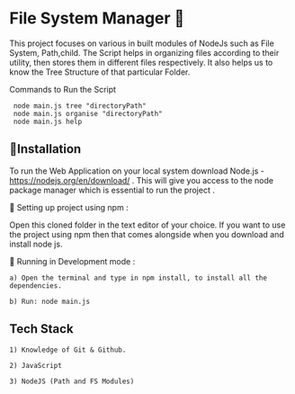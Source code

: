 
# File System Manager 🔧

This project focuses on various in built modules  of NodeJs such as File System,
Path,child. The Script helps in organizing files according to their
utility, then stores them in different files respectively. It also helps 
us to know the Tree Structure of that particular Folder.

Commands to Run the Script

     node main.js tree "directoryPath"
     node main.js organise "directoryPath"
     node main.js help 


## 🔮Installation

To run the Web Application on your local system download Node.js - https://nodejs.org/en/download/ . This will give you access to the node package manager which is essential to run the project .

📌 Setting up project using npm :

Open this cloned folder in the text editor of your choice. If you want to use the project using npm then that comes alongside when you download and install node js.

🚩 Running in Development mode :

    a) Open the terminal and type in npm install, to install all the dependencies.

    b) Run: node main.js
## Tech Stack

    1) Knowledge of Git & Github.

    2) JavaScript

    3) NodeJS (Path and FS Modules)


